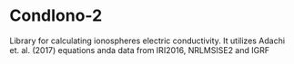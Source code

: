 # CondIono-2
Library for calculating ionospheres electric conductivity. It utilizes Adachi et. al.  (2017) equations anda data from IRI2016, NRLMSISE2 and IGRF
